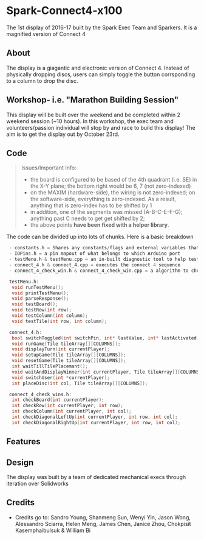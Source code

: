 # Spark-Connect4-x100
The 1st display of 2016-17 built by the Spark Exec Team and Sparkers. It is a magnified version of Connect 4

## About
The display is a giagantic and electronic version of Connect 4. Instead of physically dropping discs, users can simply toggle the button corrsponding to a column to drop the disc.

## Workshop- i.e. "Marathon Building Session"
This display will be built over the weekend and be completed within 2 weekend session (~10 hours). In this workshop, the exec team and volunteers/passion individual will stop by and race to build this display! The aim is to get the display out by October 23rd.   

## Code

> Issues/Important Info:
> - the board is configured to be based of the 4th quadrant (i.e. SE) in the X-Y plane; the bottom right would be 6, 7 (not zero-indexed)
> - on the MAXIM (hardware-side), the wiring is not zero-indexed; on the software-side, everything is zero-indexed. As a result, anything that is zero-index has to be shifted by 1
> - in addition, one of the segments was missed (A-B-C-E-F-G); anything past C needs to get get shifted by 2;
> - the above points **have been fixed with a helper library**. 

The code can be divided up into lots of chunks. Here is a basic breakdown
```c
 - constants.h = Shares any constants/flags and external variables that will need to be shared across the entire code
 - IOPins.h = a pin mapout of what belongs to which Arduino port
 - testMenu.h & testMenu.cpp = an in-built diagnostic tool to help test the circuit 
 - connect_4.h & connect_4.cpp = executes the connect 4 sequence
 - connect_4_check_win.h & connect_4_check_win.cpp = a algorithm to check if a player has won  

```

```c
 testMenu.h:
  void runTestMenu();
  void printTestMenu();
  void parseResponse();
  void testBoard();
  void testRow(int row);
  void testColumn(int column);
  void testTile(int row, int column);
```
```c
 connect_4.h:
  bool switchToggled(int switchPin, int* lastValue, int* lastActivated);
  void runGame(Tile tileArray[][COLUMNS]);
  void displayTurn(int currentPlayer);
  void setupGame(Tile tileArray[][COLUMNS]);
  void resetGame(Tile tileArray[][COLUMNS]);
  int waitTillTilePlacemant();
  void waitAndDisplayWinner(int currentPlayer, Tile tileArray[][COLUMNS]);
  void switchUser(int *currentPlayer);
  int placeDisc(int col, Tile tileArray[][COLUMNS]);
```
```c
 connect_4_check_wins.h:
  int checkBoard(int currentPlayer);
  int checkRow(int currentPlayer, int row);
  int checkColumn(int currentPlayer, int col);
  int checkDiagonalLeftUp(int currentPlayer, int row, int col);
  int checkDiagonalRightUp(int currentPlayer, int row, int col);
```

## Features

## Design
The display was built by a team of dedicated mechanical execs through iteration over Solidworks

## Credits
 - Credits go to: Sandro Young, Shanmeng Sun, Wenyi Yin, Jason Wong, Alessandro Sciarra, Helen Meng, James Chen, Janice Zhou, Chokpisit Kasemphaibulsuk & William Bi 

